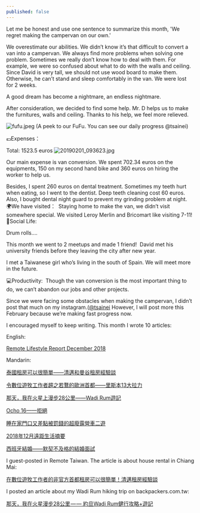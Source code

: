 ```yaml
---
published: false
---
```


Let me be honest and use one sentence to summarize this month, 'We regret making the campervan on our own.'

We overestimate our abilities. We didn’t know it’s that difficult to convert a van into a campervan. We always find more problems when solving one problem. Sometimes we really don’t know how to deal with them. For example, we were so confused about what to do with the walls and ceiling. Since David is very tall, we should not use wood board to make them. Otherwise, he can’t stand and sleep comfortably in the van. We were lost for 2 weeks.

A good dream has become a nightmare, an endless nightmare. 

After consideration, we decided to find some help. Mr. D helps us to make the furnitures, walls and ceiling. Thanks to his help, we feel more relieved. 

![fufu.jpeg]({{site.baseurl}}/images/fufu.jpeg)
(A peek to our FuFu. You can see our daily progress @tsainei)

💶Expenses：

Total: 1523.5 euros
![20190201_093623.jpg]({{site.baseurl}}/images/20190201_093623.jpg)


Our main expense is van conversion. We spent 702.34 euros on the equipments, 150 on my second hand bike and 360 euros on hiring the worker to help us.

Besides, I spent 260 euros on dental treatment. Sometimes my teeth hurt when eating, so I went to the dentist. Deep teeth cleaning cost 60 euros. Also, I bought dental night guard to prevent my grinding problem at night.
​
🌍We have visited：
​
Staying home to make the van, we didn’t visit somewhere special. We visited Leroy Merlin and Bricomart like visiting 7-11!
​
🍻Social Life:

Drum rolls….

This month we went to 2 meetups and made 1 friend!
​
David met his university friends before they leaving the city after new year.

​I met a Taiwanese girl who’s living in the south of Spain. We will meet more in the future.

💻Productivity:
​
Though the van conversion is the most important thing to do, we can’t abandon our jobs and other projects.

Since we were facing some obstacles when making the campervan, I didn’t post that much on my instagram.([@tsainei](https://www.instagram.com/tsainei/) However, I will post more this February because we’re making fast progress now.

I encouraged myself to keep writing. This month I wrote 10 articles:

English:

[Remote Lifestyle Report December 2018](https://tsainei.com/Remote-Lifestyle-Report-December-2018/)


Mandarin:

[泰國租房可以很簡單——清邁和曼谷租房經驗談](https://tsainei.com/%E6%B3%B0%E5%9C%8B%E7%A7%9F%E6%88%BF%E5%8F%AF%E4%BB%A5%E5%BE%88%E7%B0%A1%E5%96%AE-%E6%B8%85%E9%82%81%E5%92%8C%E6%9B%BC%E8%B0%B7%E7%A7%9F%E6%88%BF%E7%B6%93%E9%A9%97%E8%AB%87/)

[令數位遊牧工作者趨之若鶩的歐洲首都——里斯本13大拉力](https://tsainei.com/%E4%BB%A4%E6%95%B8%E4%BD%8D%E9%81%8A%E7%89%A7%E5%B7%A5%E4%BD%9C%E8%80%85%E8%B6%A8%E4%B9%8B%E8%8B%A5%E9%B6%A9%E7%9A%84%E6%AD%90%E6%B4%B2%E9%A6%96%E9%83%BD-%E9%87%8C%E6%96%AF%E6%9C%AC13%E5%A4%A7%E6%8B%89%E5%8A%9B/)

[那天，我在火星上漫步28公里——Wadi Rum遊記](https://medium.com/live-on-the-road/wadi-rum-travel-walk-in-the-desert-1abff8f144f5)

[Ocho 16——拒絕](https://tsainei.com/Ocho-16-%E6%8B%92%E7%B5%95/)

[睡在家門口又差點被罰錢的超廢露營車二遊](https://tsainei.com/%E7%9D%A1%E5%9C%A8%E5%AE%B6%E9%96%80%E5%8F%A3%E5%8F%88%E5%B7%AE%E9%BB%9E%E8%A2%AB%E7%BD%B0%E9%8C%A2%E7%9A%84%E8%B6%85%E5%BB%A2%E9%9C%B2%E7%87%9F%E8%BB%8A%E4%BA%8C%E9%81%8A/)

[2018年12月遠距生活摘要](https://tsainei.com/2018%E5%B9%B412%E6%9C%88%E9%81%A0%E8%B7%9D%E7%94%9F%E6%B4%BB%E6%91%98%E8%A6%81/)

[西班牙結婚——默契不及格的結婚面試](https://tsainei.com/%E8%A5%BF%E7%8F%AD%E7%89%99%E7%B5%90%E5%A9%9A-%E9%BB%98%E5%A5%91%E4%B8%8D%E5%8F%8A%E6%A0%BC%E7%9A%84%E7%B5%90%E5%A9%9A%E9%9D%A2%E8%A9%A6/)


I guest-posted in Remote Taiwan. The article is about house rental in Chiang Mai:

[在數位遊牧工作者的非官方首都租房可以很簡單！清邁租房經驗談](https://medium.com/remote-taiwan/house-rental-in-chiang-mai-e3979e8998e9)

I posted an article about my Wadi Rum hiking trip on backpackers.com.tw:

[那天，我在火星漫步28公里 — — 約旦Wadi Rum健行攻略+遊記](https://www.backpackers.com.tw/forum/showthread.php?t=10232853)
